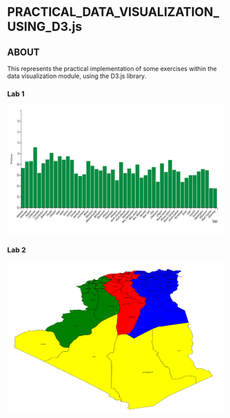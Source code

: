 # PRACTICAL_DATA_VISUALIZATION_USING_D3.js
## ABOUT
This represents the practical implementation of some exercises within the data visualization module, using the D3.js library.
### Lab 1

<p align="center"> 
<img src="https://github.com/Fatima-Abci/PRACTICAL_DATA_VISUALIZATION_USING_D3.js/blob/master/images/Lab1.png" alt="lab 1" width="1200" height="300">
</p>

### Lab 2
<p align="center"> 
<img src="https://github.com/Fatima-Abci/PRACTICAL_DATA_VISUALIZATION_USING_D3.js/blob/master/images/Lab2.png" alt="lab 2" width="500" height="350">
</p>
